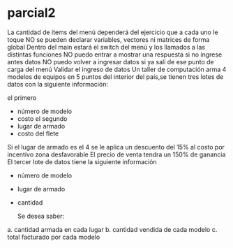 # parcial2
La cantidad de ítems del menú dependerá del ejercicio que a cada uno le toque
NO se pueden declarar variables, vectores ni matrices de forma global
Dentro del main estará el switch del menú y los llamados a las distintas funciones
NO puedo entrar a mostrar una respuesta si no  ingrese antes datos
NO puedo volver a ingresar datos si ya salí de ese punto de carga del  menú
Validar el ingreso de datos
Un taller de computación arma 4 modelos de equipos en 5 puntos del interior del pais,se tienen tres lotes de datos con la siguiente información:

el primero
-	número de modelo
-	costo
el segundo 
-	lugar de armado 
-	costo del flete

Si  el lugar de armado es el 4 se le aplica un descuento del 15% al costo por incentivo zona desfavorable
El precio de venta tendra un 150% de ganancia
El tercer lote de datos tiene la siguiente información
-	número de modelo
-	lugar de armado 
-	cantidad

	Se desea  saber:

a.	cantidad armada en cada lugar
b.	cantidad vendida de cada modelo
c.	total facturado por cada modelo
